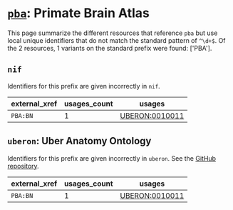# [`pba`](https://bioregistry.io/pba): Primate Brain Atlas

This page summarize the different resources that reference `pba`
but use local unique identifiers that do not match the standard pattern of
`^\d+$`. Of the 2 resources,
1 variants on the standard prefix were found: ['PBA'].

## `nif`

Identifiers for this prefix are given incorrectly in `nif`.

| external_xref   |   usages_count | usages                                                          |
|-----------------|----------------|-----------------------------------------------------------------|
| `PBA:BN`        |              1 | [UBERON:0010011](http://purl.obolibrary.org/obo/UBERON_0010011) |

## `uberon`: Uber Anatomy Ontology

Identifiers for this prefix are given incorrectly in `uberon`. See the [GitHub repository](https://github.com/obophenotype/uberon).

| external_xref   |   usages_count | usages                                                          |
|-----------------|----------------|-----------------------------------------------------------------|
| `PBA:BN`        |              1 | [UBERON:0010011](http://purl.obolibrary.org/obo/UBERON_0010011) |

